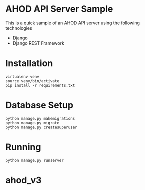 # AHOD API Server Sample

This is a quick sample of an AHOD API server using the following technologies

* Django
* Django REST Framework


# Installation

    virtualenv venv
    source venv/bin/activate
    pip install -r requirements.txt

# Database Setup

    python manage.py makemigrations
    python manage.py migrate
    python manage.py createsuperuser

# Running

    python manage.py runserver
# ahod_v3
